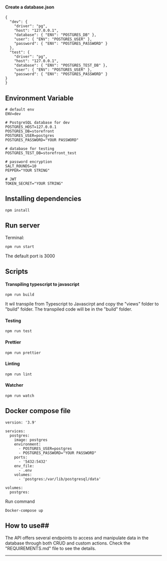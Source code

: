 #### Create a database.json ####
```
{
  "dev": {
    "driver": "pg",
    "host": "127.0.0.1",
    "database": { "ENV": "POSTGRES_DB" },
    "user": { "ENV": "POSTGRES_USER" },
    "password": { "ENV": "POSTGRES_PASSWORD" }
  },
  "test": {
    "driver": "pg",
    "host": "127.0.0.1",
    "database": { "ENV": "POSTGRES_TEST_DB" },
    "user": { "ENV": "POSTGRES_USER" },
    "password": { "ENV": "POSTGRES_PASSWORD" }
}
}
```
## Environment Variable ##

```
# default env
ENV=dev

# PostgreSQL database for dev
POSTGRES_HOST=127.0.0.1
POSTGRES_DB=storefront
POSTGRES_USER=postgres
POSTGRES_PASSWORD="YOUR PASSWORD"

# database for testing
POSTGRES_TEST_DB=storefront_test

# password encryption
SALT_ROUNDS=10
PEPPER="YOUR STRING"

# JWT
TOKEN_SECRET="YOUR STRING"

```
## Installing dependencies ##

```
npm install
```

## Run server ##

Terminal:

```
npm run start
```

The default port is 3000

## Scripts ##


#### Transpiling typescript to javascript ####

```
npm run build
```

It wil transpile from Typescript to Javascirpt and copy the "views" folder to "build" folder. The transpiled code will be in the "build" folder.

#### Testing ####

```
npm run test
```

#### Prettier ####

```
npm run prettier
```

#### Linting ####

```
npm run lint
```
#### Watcher ####

```
npm run watch
```
## Docker compose file  ##

```
version: '3.9'

services:
  postgres:
    image: postgres
    environment:
      - POSTGRES_USER=postgres
      - POSTGRES_PASSWORD="YOUR PASSWORD"
    ports:
      - '5432:5432'
    env_file:
      - .env
    volumes:
      - 'postgres:/var/lib/postgresql/data'

volumes:
  postgres:
```
Run command 
```
Docker-compose up
```
## How to use##

The API offers several endpoints to access and manipulate data in the database through both CRUD and custom actions. Check the "REQUIREMENTS.md" file to see the details.

---

